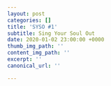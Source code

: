 ```yaml
---
layout: post
categories: []
title: 'SYSO #1'
subtitle: Sing Your Soul Out
date: 2020-01-02 23:00:00 +0000
thumb_img_path: ''
content_img_path: ''
excerpt: ''
canonical_url: ''

---
```


